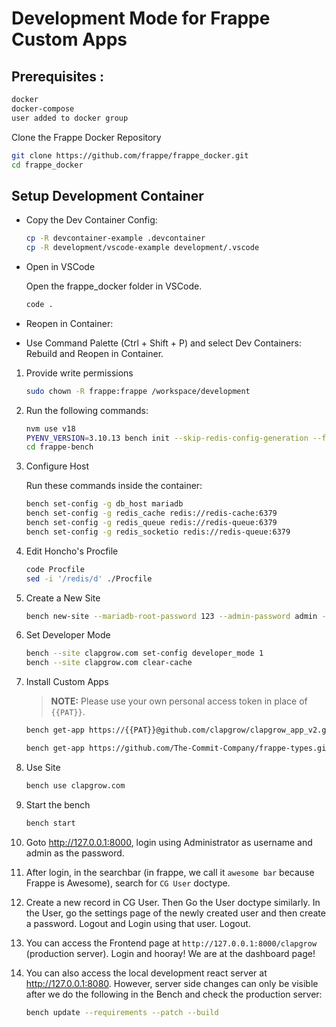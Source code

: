 # Development Mode for Frappe Custom Apps

## Prerequisites : 

```bash
docker
docker-compose
user added to docker group
```


Clone the Frappe Docker Repository

```bash
git clone https://github.com/frappe/frappe_docker.git
cd frappe_docker
```

## Setup Development Container

- Copy the Dev Container Config:

    ```bash
    cp -R devcontainer-example .devcontainer
    cp -R development/vscode-example development/.vscode
    ```

- Open in VSCode

    Open the frappe_docker folder in VSCode.

    ```bash
    code .
    ```

- Reopen in Container:

- Use Command Palette (Ctrl + Shift + P) and select Dev Containers: Rebuild and Reopen in Container.

1. Provide write permissions

    ```bash
    sudo chown -R frappe:frappe /workspace/development
    ```

2. Run the following commands:

    ```bash
    nvm use v18
    PYENV_VERSION=3.10.13 bench init --skip-redis-config-generation --frappe-branch version-15 frappe-bench
    cd frappe-bench
    ```

3. Configure Host

    Run these commands inside the container:

    ```bash
    bench set-config -g db_host mariadb
    bench set-config -g redis_cache redis://redis-cache:6379
    bench set-config -g redis_queue redis://redis-queue:6379
    bench set-config -g redis_socketio redis://redis-queue:6379
    ```

4. Edit Honcho's Procfile

    ```bash
    code Procfile
    sed -i '/redis/d' ./Procfile
    ```


4. Create a New Site

    ```bash
    bench new-site --mariadb-root-password 123 --admin-password admin --no-mariadb-socket clapgrow.com
    ```

5. Set Developer Mode

    ```bash
    bench --site clapgrow.com set-config developer_mode 1
    bench --site clapgrow.com clear-cache
    ```

6. Install Custom Apps

    > **NOTE:** Please use your own personal access token in place of `{{PAT}}`.

    ```bash
    bench get-app https://{{PAT}}@github.com/clapgrow/clapgrow_app_v2.git

    bench get-app https://github.com/The-Commit-Company/frappe-types.git
    ```

7. Use Site

    ```bash
    bench use clapgrow.com
    ```

8. Start the bench

    ```bash
    bench start
    ```

9. Goto <http://127.0.0.1:8000>, login using Administrator as username and admin as the password.

10. After login, in the searchbar (in frappe, we call it `awesome bar` because Frappe is Awesome), search for `CG User` doctype.

11. Create a new record in CG User.  Then Go the User doctype similarly. In the User, go the settings page of the newly created user and then create a password. Logout and Login using that user. Logout.

12. You can access the Frontend page at `http://127.0.0.1:8000/clapgrow` (production server). Login and hooray! We are at the dashboard page!

13. You can also access the local development react server at <http://127.0.0.1:8080>. However, server side changes can only be visible after we do the following in the Bench and check the production server:

    ```bash
    bench update --requirements --patch --build
    ```
